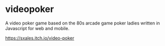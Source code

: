 # videopoker
A video poker game based on the 80s arcade game poker ladies written in Javascript for web and mobile.

https://sxales.itch.io/video-poker
